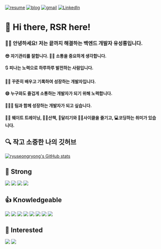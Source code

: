 [![resume](https://img.shields.io/badge/Resume-yellow?style=flat-square&logo=Notion&logoColor=black)](https://ryuseongryong.notion.site/f2ce22d91fac4a84afe8a72790e31519) [![blog](https://img.shields.io/badge/Blog-3cba54?style=flat-square&logo=Notion&logoColor=black)](https://ryuseongryong.notion.site/RSR-LOG-75a44d8f61464c3ca9de577c9818bcba) [![gmail](https://img.shields.io/badge/ryuseongryong@gmail.com-db3236?style=flat-square&logo=Gmail&logoColor=white)](mailto:ryuseongryong@gmail.com) [![LinkedIn](https://img.shields.io/badge/seongryong_ryu-0077b5?style=flat-square&logo=LinkedIn&logoColor=white)](https://www.linkedin.com/in/seongryong-ryu-2603b1182/)

# 👋 Hi there, RSR here!

### 👨‍💻 안녕하세요! 저는 끝까지 해결하는 백엔드 개발자 유성룡입니다.
#### 😎 자기관리를 잘합니다. 🙆‍♂️ 소통을 중요하게 생각합니다.
#### 🔃 피나는 노력으로 하루하루 발전하는 사람입니다.
#### 👨‍💻 꾸준히 배우고 기록하여 성장하는 개발자입니다.
#### 😄 누구와도 즐겁게 소통하는 개발자가 되기 위해 노력합니다.
#### 🧑‍🤝‍🧑 팀과 함께 성장하는 개발자가 되고 싶습니다.
#### 🏋️‍♂️ 웨이트 트레이닝, 🚶‍♂️산책, 🏃달리기와 🚴‍♂️사이클을 즐기고, 💻코딩하는 취미가 있습니다.

## 🔍 작고 소중한 나의 깃허브

[![ryuseongryong's GitHub stats](https://github-readme-stats.vercel.app/api?username=ryuseongryong)](https://github.com/ryuseongryong)

## 💪 Strong
<img src="https://img.shields.io/badge/JavaScript-F7DF1E?style=flat-square&logo=JavaScript&logoColor=black"/> <img src="https://img.shields.io/badge/Node.js-339933?style=flat-square&logo=JavaScript&logoColor=white"/> <img src="https://img.shields.io/badge/MySQL-4479A1?style=flat-square&logo=MySQL&logoColor=white"/> <img src="https://img.shields.io/badge/Express-f0f0f0?style=flat-square&logo=Express&logoColor=black"/>

## 👍 Knowledgeable
<img src="https://img.shields.io/badge/TypeScript-3178C6?style=flat-square&logo=TypeScript&logoColor=white"/> <img src="https://img.shields.io/badge/NestJS-E0234E?style=flat-square&logo=NestJS&logoColor=white"/> <img src="https://img.shields.io/badge/{} TypeORM-orange?style=flat-square"/> <img src="https://img.shields.io/badge/EC2-FF9900?style=flat-square&logo=Amazon AWS&logoColor=white"/> <img src="https://img.shields.io/badge/S3-008001?style=flat-square&logo=Amazon AWS&logoColor=white"/> <img src="https://img.shields.io/badge/RDS-0097f5?style=flat-square&logo=Amazon AWS&logoColor=white"/> <img src="https://img.shields.io/badge/CodePipeline-0097f5?style=flat-square&logo=Amazon AWS&logoColor=white"/> <img src="https://img.shields.io/badge/CloudFront-d520be?style=flat-square&logo=Amazon AWS&logoColor=white"/>

## 🙏 Interested
<img src="https://img.shields.io/badge/Linux-FCC624?style=flat-square&logo=Linux&logoColor=black"/> <img src="https://img.shields.io/badge/AWS-000000?style=flat-square&logo=Amazon AWS&logoColor=white"/>

